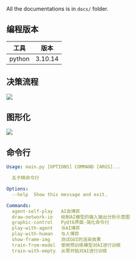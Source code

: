 All the documentations is in `docs/` folder.

## 编程版本

|   工具  |   版本   |
| :----: | :-----: |
| python | 3.10.14 |


## 决策流程

![](./网络决策.png)

## 图形化

![](./展示GUI.png)

## 命令行

```yaml
Usage: main.py [OPTIONS] COMMAND [ARGS]...

  五子棋命令行

Options:
  --help  Show this message and exit.

Commands:
  agent-self-play   AI自博弈
  draw-network-io   绘制AI模型的输入输出分析示意图
  graphic-control   PyQt6界面-简化命令行
  play-with-agent   与AI博弈
  play-with-human   与人博弈
  show-frame-img    测试GUI的渲染效果
  train-from-model  使用预训练模型对AI进行训练
  train-with-empty  从零开始对AI进行训练
```